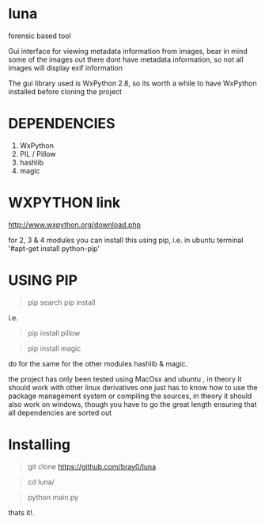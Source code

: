# luna
forensic based tool

Gui interface for viewing metadata information from images, bear in mind some of the images out there dont have metadata 
information, so not all images will display exif information

The gui library used is WxPython 2.8, so its worth a while to have WxPython installed before cloning the project

DEPENDENCIES
===============
1. WxPython
2. PIL / Pillow
3. hashlib
4. magic

WXPYTHON link
===========
http://www.wxpython.org/download.php

for 2, 3 & 4 modules you can install this using pip, i.e. in ubuntu  terminal
'#apt-get install python-pip'

USING PIP
===========
>pip search <module name>
>pip install <module name>

i.e. 
>pip install pillow

>pip install magic

do for the same for the other modules hashlib & magic.

the project has only been tested using MacOsx and ubuntu , in theory it should work with other linux derivatives 
one just has to know how to use the package management system or compiling the sources, in theory it should also work 
on windows, though you have to go the great length ensuring that all dependencies are sorted out

Installing
===========
>git clone https://github.com/bray0/luna

>cd luna/

>python main.py

thats it!. 
